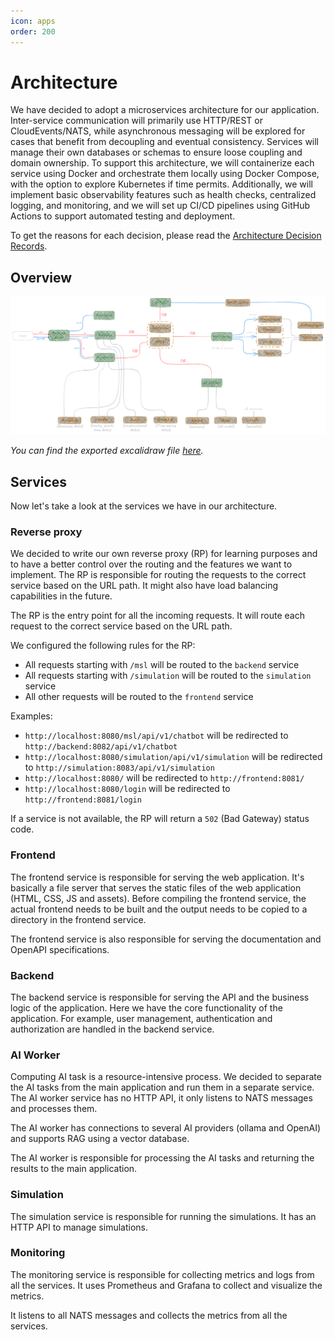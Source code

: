 ```yaml
---
icon: apps
order: 200
---
```


# Architecture

We have decided to adopt a microservices architecture for our application. 
Inter-service communication will primarily use HTTP/REST or CloudEvents/NATS, while asynchronous messaging will be explored for cases that benefit from decoupling and eventual consistency. 
Services will manage their own databases or schemas to ensure loose coupling and domain ownership. 
To support this architecture, we will containerize each service using Docker and orchestrate them locally using Docker Compose, with the option to explore Kubernetes if time permits. 
Additionally, we will implement basic observability features such as health checks, centralized logging, and monitoring, and we will set up CI/CD pipelines using GitHub Actions to support automated testing and deployment.

To get the reasons for each decision, please read the [Architecture Decision Records](adr/adr.md).

## Overview

![Architecture Overview](static/architecture_overview.png)

*You can find the exported excalidraw file [here](static/architecture.excalidraw).*

## Services

Now let's take a look at the services we have in our architecture.

### Reverse proxy

We decided to write our own reverse proxy (RP) for learning purposes and to have a better control over the routing and the features we want to implement.
The RP is responsible for routing the requests to the correct service based on the URL path. It might also have load balancing capabilities in the future.

The RP is the entry point for all the incoming requests. It will route each request to the correct service based on the URL path.

We configured the following rules for the RP:

- All requests starting with `/msl` will be routed to the `backend` service
- All requests starting with `/simulation` will be routed to the `simulation` service
- All other requests will be routed to the `frontend` service

Examples:

- `http://localhost:8080/msl/api/v1/chatbot` will be redirected to `http://backend:8082/api/v1/chatbot`
- `http://localhost:8080/simulation/api/v1/simulation` will be redirected to `http://simulation:8083/api/v1/simulation`
- `http://localhost:8080/` will be redirected to `http://frontend:8081/`
- `http://localhost:8080/login` will be redirected to `http://frontend:8081/login`

If a service is not available, the RP will return a `502` (Bad Gateway) status code.

### Frontend

The frontend service is responsible for serving the web application. It's basically a file server that serves the static files of the web application (HTML, CSS, JS and assets). 
Before compiling the frontend service, the actual frontend needs to be built and the output needs to be copied to a directory in the frontend service.

The frontend service is also responsible for serving the documentation and OpenAPI specifications.

### Backend

The backend service is responsible for serving the API and the business logic of the application. Here we have the core functionality of the application.
For example, user management, authentication and authorization are handled in the backend service.

### AI Worker

Computing AI task is a resource-intensive process. We decided to separate the AI tasks from the main application and run them in a separate service. 
The AI worker service has no HTTP API, it only listens to NATS messages and processes them.

The AI worker has connections to several AI providers (ollama and OpenAI) and supports RAG using a vector database.

The AI worker is responsible for processing the AI tasks and returning the results to the main application.

### Simulation

The simulation service is responsible for running the simulations. It has an HTTP API to manage simulations.

### Monitoring

The monitoring service is responsible for collecting metrics and logs from all the services. It uses Prometheus and Grafana to collect and visualize the metrics.

It listens to all NATS messages and collects the metrics from all the services.